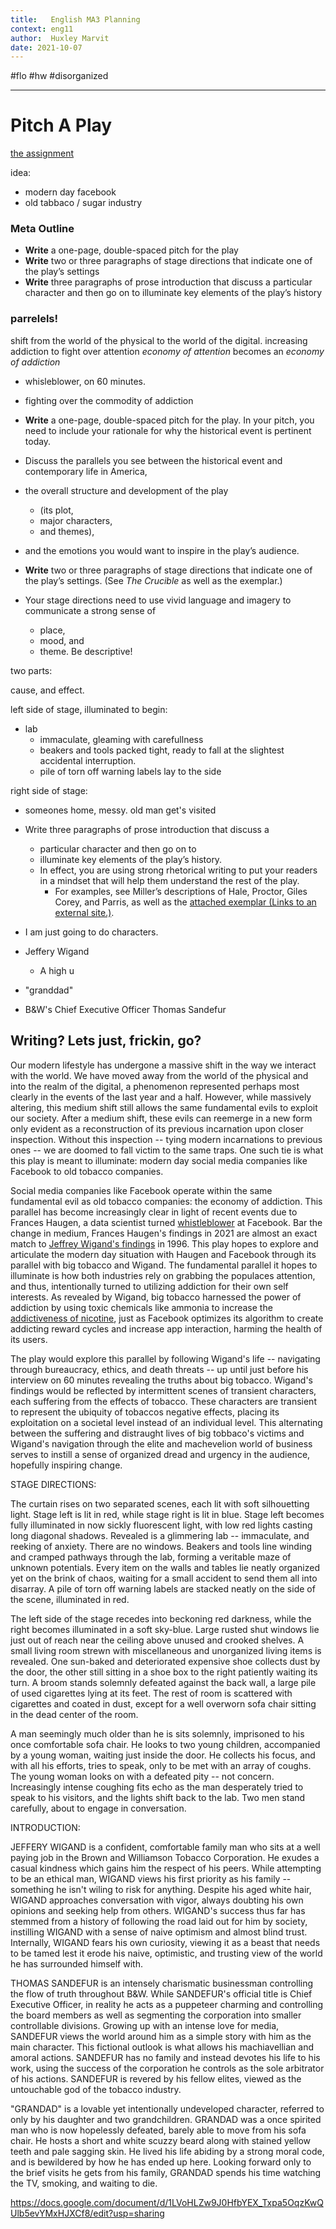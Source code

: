 ```yaml
---
title:   English MA3 Planning
context: eng11
author:  Huxley Marvit
date: 2021-10-07
---
```


#flo #hw #disorganized

***

# Pitch A Play

[the assignment](https://docs.google.com/document/d/1R772ZHTVC6yrrmd1d-rRAtGxWE4dq6gwWnz5KTS0xBM/edit?usp=sharing)

idea:
- modern day facebook
- old tabbaco / sugar industry


### Meta Outline

- **Write** a one-page, double-spaced pitch for the play
- **Write** two or three paragraphs of stage directions that indicate one of the play’s settings
- **Write** three paragraphs of prose introduction that discuss a particular character and then go on to illuminate key elements of the play’s history


### parrelels!


shift from the world of the physical to the world of the digital.
increasing addiction to fight over attention
*economy of attention* becomes an *economy of addiction*


- whisleblower, on 60 minutes.
- fighting over the commodity of addiction


-  **Write** a one-page, double-spaced pitch for the play. In your pitch, you need to include your rationale for why the historical event is pertinent today. 
-  Discuss the parallels you see between the historical event and contemporary life in America,
-  the overall structure and development of the play 
	-  (its plot, 
	-  major characters, 
	-  and themes),
-   and the emotions you would want to inspire in the play’s audience. 


-  **Write** two or three paragraphs of stage directions that indicate one of the play’s settings. (See _The Crucible_ as well as the exemplar.) 
-  Your stage directions need to use vivid language and imagery to communicate a strong sense of 
	-  place,
	-   mood, and 
	-   theme. Be descriptive!

two parts:

cause, and effect.

left side of stage, illuminated to begin:
- lab
	- immaculate, gleaming with carefullness
	- beakers and tools packed tight, ready to fall at the slightest accidental interruption.
	- pile of torn off warning labels lay to the side

right side of stage:
- someones home, messy. old man get's visited 

- Write three paragraphs of prose introduction that discuss a 
	- particular character and then go on to 
	- illuminate key elements of the play’s history. 
	- In effect, you are using strong rhetorical writing to put your readers in a mindset that will help them understand the rest of the play. 
		- For examples, see Miller’s descriptions of Hale, Proctor, Giles Corey, and Parris, as well as the [attached exemplar (Links to an external site.)](https://docs.google.com/document/d/1MdLQj1CDeMPzcJQE3R5TCo4znIFKV3bxNQAzCjrEWD0/edit?usp=sharing).
		
- I am just going to do characters.
- Jeffery Wigand
	- A high u
- "granddad"
- B&W's Chief Executive Officer Thomas Sandefur


## Writing? Lets just, frickin, go?

Our modern lifestyle has undergone a massive shift in the way we interact with the world. We have moved away from the world of the physical and into the realm of the digital, a phenomenon represented perhaps most clearly in the events of the last year and a half. However, while massively altering, this medium shift still allows the same fundamental evils to exploit our society. After a medium shift, these evils can reemerge in a new form only evident as a reconstruction of its previous incarnation upon closer inspection. Without this inspection -- tying modern incarnations to previous ones -- we are doomed to fall victim to the same traps. One such tie is what this play is meant to illuminate: modern day social media companies like Facebook to old tobacco companies.

Social media companies like Facebook operate within the same fundamental evil as old tobacco companies: the economy of addiction. This parallel has become increasingly clear in light of recent events due to Frances Haugen, a data scientist turned [whistleblower](https://www.cbsnews.com/news/facebook-whistleblower-frances-haugen-misinformation-public-60-minutes-2021-10-03/) at Facebook. Bar the change in medium, Frances Haugen's findings in 2021 are almost an exact match to [Jeffrey Wigand's findings](https://www.jeffreywigand.com/60minutes.php) in 1996. This play hopes to explore and articulate the modern day situation with Haugen and Facebook through its parallel with big tobacco and Wigand. The fundamental parallel it hopes to illuminate is how both industries rely on grabbing the populaces attention, and thus, intentionally turned to utilizing addiction for their own self interests. As revealed by Wigand, big tobacco harnessed the power of addiction by using toxic chemicals like ammonia to increase the [addictiveness of nicotine](https://truthinitiative.org/research-resources/harmful-effects-tobacco/how-big-tobacco-made-cigarettes-more-addictive), just as Facebook optimizes its algorithm to create addicting reward cycles and increase app interaction, harming the health of its users.

The play would explore this parallel by following Wigand's life -- navigating through bureaucracy, ethics, and death threats -- up until just before his interview on 60 minutes revealing the truths about big tobacco. Wigand's findings would be reflected by intermittent scenes of transient characters, each suffering from the effects of tobacco. These characters are transient to represent the ubiquity of tobaccos negative effects, placing its exploitation on a societal level instead of an individual level. This alternating between the suffering and distraught lives of big tobbaco's victims and Wigand's navigation through the elite and machevelion world of business serves to instill a sense of organized dread and urgency in the audience, hopefully inspiring change.



STAGE DIRECTIONS:

The curtain rises on two separated scenes, each lit with soft silhouetting light. Stage left is lit in red, while stage right is lit in blue. Stage left becomes fully illuminated in now sickly fluorescent light, with low red lights casting long diagonal shadows. Revealed is a glimmering lab -- immaculate, and reeking of anxiety. There are no windows. Beakers and tools line winding and cramped pathways through the lab, forming a veritable maze of unknown potentials. Every item on the walls and tables lie neatly organized yet on the brink of chaos, waiting for a small accident to send them all into disarray. A pile of torn off warning labels are stacked neatly on the side of the scene, illuminated in red. 

The left side of the stage recedes into beckoning red darkness, while the right becomes illuminated in a soft sky-blue. Large rusted shut windows lie just out of reach near the ceiling above unused and crooked shelves. A small living room strewn with miscellaneous and unorganized living items is revealed. One sun-baked and deteriorated expensive shoe collects dust by the door, the other still sitting in a shoe box to the right patiently waiting its turn. A broom stands solemnly defeated against the back wall, a large pile of used cigarettes lying at its feet. The rest of room is scattered with cigarettes and coated in dust, except for a well overworn sofa chair sitting in the dead center of the room. 

A man seemingly much older than he is sits solemnly, imprisoned to his once comfortable sofa chair. He looks to two young children, accompanied by a young woman, waiting just inside the door. He collects his focus, and with all his efforts, tries to speak, only to be met with an array of coughs. The young woman looks on with a defeated pity -- not concern. Increasingly intense coughing fits echo as the man desperately tried to speak to his visitors, and the lights shift back to the lab. Two men stand carefully, about to engage in conversation.


INTRODUCTION:

JEFFERY WIGAND is a confident, comfortable family man who sits at a well paying job in the Brown and Williamson Tobacco Corporation. He exudes a casual kindness which gains him the respect of his peers. While attempting to be an ethical man, WIGAND views his first priority as his family -- something he isn't wiling to risk for anything. Despite his aged white hair, WIGAND approaches conversation with vigor, always doubting his own opinions and seeking help from others. WIGAND's success thus far has stemmed from a history of following the road laid out for him by society, instilling WIGAND with a sense of naive optimism and almost blind trust. Internally, WIGAND fears his own curiosity, viewing it as a beast that needs to be tamed lest it erode his naive, optimistic, and trusting view of the world he has surrounded himself with.

THOMAS SANDEFUR is an intensely charismatic businessman controlling the flow of truth throughout B&W. While SANDEFUR's official title is Chief Executive Officer, in reality he acts as a puppeteer charming and controlling the board members as well as segmenting the corporation into smaller controllable divisions. Growing up with an intense love for media, SANDEFUR views the world around him as a simple story with him as the main character. This fictional outlook is what allows his machiavellian and amoral actions. SANDEFUR has no family and instead devotes his life to his work, using the success of the corporation he controls as the sole arbitrator of his actions. SANDEFUR is revered by his fellow elites, viewed as the untouchable god of the tobacco industry.

"GRANDAD" is a lovable yet intentionally undeveloped character, referred to only by his daughter and two grandchildren. GRANDAD was a once spirited man who is now hopelessly defeated, barely able to move from his sofa chair. He hosts a short and white scuzzy beard along with stained yellow teeth and pale sagging skin. He lived his life abiding by a strong moral code, and is bewildered by how he has ended up here. Looking forward only to the brief visits he gets from his family, GRANDAD spends his time watching the TV, smoking, and waiting to die.

https://docs.google.com/document/d/1LVoHLZw9J0HfbYEX_Txpa5OqzKwQUlb5evYMxHJXCf8/edit?usp=sharing
